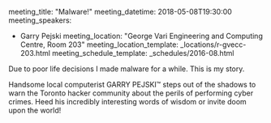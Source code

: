 meeting_title: "Malware!"
meeting_datetime: 2018-05-08T19:30:00
meeting_speakers:
- Garry Pejski
meeting_location: "George Vari Engineering and Computing Centre, Room 203"
meeting_location_template: _locations/r-gvecc-203.html
meeting_schedule_template: _schedules/2016-08.html


 Due to poor life decisions I made malware for a while. This is my story.

 Handsome local computerist GARRY PEJSKI™ steps out of the shadows to warn the Toronto hacker community about the perils of performing cyber crimes. Heed his incredibly interesting words of wisdom or invite doom upon the world!

